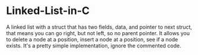 # Linked-List-in-C
A linked list with a struct that has two fields, data, and pointer to next struct, that means you can go right, but not left, so no parent pointer. It allows you to delete a node at a position, insert a node at a position, see if a node exists. It's a pretty simple implementation, ignore the commented code.
